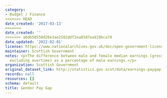 ```yaml
---
category:
- Budget / Finance
<<<<<<< HEAD
date_created: '2017-03-13'
=======
date_created: ''
>>>>>>> a6db50550d20e3ae2582ddf2ea03d7ead19bca70
date_updated: '2022-02-01'
license: https://www.nationalarchives.gov.uk/doc/open-government-licence/version/3/
maintainer: Scottish Government
notes: <p>The difference between male and female median earnings (gross hourly earnings
  excluding overtime) as a percentage of male earnings.</p>
organization: Scottish Government
original_dataset_link: http://statistics.gov.scot/data/earnings-paygap
records: null
resources: []
schema: default
title: Gender Pay Gap
---
```

